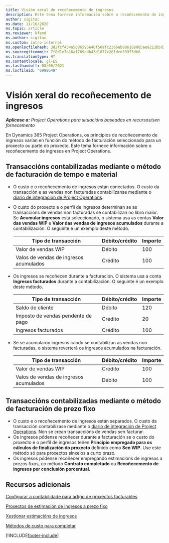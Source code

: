 ```yaml
---
title: Visión xeral do recoñecemento de ingresos
description: Este tema fornece información sobre o recoñecemento de ingresos en Project Operations.
author: sigitac
ms.date: 11/16/2020
ms.topic: article
ms.reviewer: kfend
ms.author: sigitac
ms.custom: intro-internal
ms.openlocfilehash: 3d2fcf434a5086595e40f50afc2366eb806168085ae9212b5d25e3e9bd02e2c6
ms.sourcegitcommit: 7f8d1e7a16af769adb43d1877c28fdce53975db8
ms.translationtype: HT
ms.contentlocale: gl-ES
ms.lasthandoff: 08/06/2021
ms.locfileid: "6988649"
---
```

# <a name="revenue-recognition-overview"></a>Visión xeral do recoñecemento de ingresos

_**Aplícase a:** Project Operations para situacións baseadas en recursos/sen fornecemento_

En Dynamics 365 Project Operations, os principios de recoñecemento de ingresos varían en función do método de facturación seleccionado para un proxecto ou parte do proxecto. Este tema fornece información sobre o recoñecemento de ingresos en Project Operations.

## <a name="transactions-accounted-using-time-and-material-billing-method"></a>Transaccións contabilizadas mediante o método de facturación de tempo e material

- O custo e o recoñecemento de ingresos están conectados. O custo da transacción e as vendas non facturadas contabilízanse mediante o [diario de integración de Project Operations](../project-accounting/project-operations-integration-journal.md).
- O custo do proxecto e o perfil de ingresos determinan se as transaccións de vendas non facturadas se contabilizan no libro maior. Se **Acumular ingresos** está seleccionado, o sistema usa as contas **Valor das vendas WIP** e **Valor das vendas de ingresos acumulados** durante a contabilización. O seguinte é un exemplo deste método.  

  | Tipo de transacción | Débito/crédito | Importe  |
  | --- | --- | --- |
  | Valor de vendas WIP | Débito | 100 |
  | Valos de vendas de ingresos acumulados | Crédito | 100 |

- Os ingresos se recoñecen durante a facturación. O sistema usa a conta **Ingresos facturados** durante a contabilización. O seguinte é un exemplo deste método.  

  | Tipo de transacción | Débito/crédito | Importe  |
  | --- | --- | --- |
  | Saldo de cliente | Débito | 120 |
  | Imposto de vendas pendente de pago | Crédito | 20 |
  | Ingresos facturados | Crédito | 100 |

- Se se acumularon ingresos cando se contabilizan as vendas non facturadas, o sistema reverterá os ingresos acumulados na facturación.

  | Tipo de transacción | Débito/crédito | Importe  |
  | --- | --- | --- |
  | Valor de vendas WIP | Crédito | 100 |
  | Valos de vendas de ingresos acumulados | Débito | 100 |

## <a name="transactions-accounted-using-the-fixed-price-billing-method"></a>Transaccións contabilizadas mediante o método de facturación de prezo fixo

- O custo e o recoñecemento de ingresos están separados. O custo da transacción contabilízase mediante o [diario de integración de Project Operations](../project-accounting/project-operations-integration-journal.md). Non se crean transaccións de vendas sen facturar.
- Os ingresos pódense recoñecer durante a facturación se o custo do proxecto e o perfil de ingresos teñen **Principio empregado para os cálculos de finalización do proxecto** definido como **Sen WIP**. Use este método só para proxectos sinxelos a curto prazo.
- Os ingresos pódense recoñecer empregando estimacións de ingresos a prezos fixos, co método **Contrato completado** ou **Recoñecemento de ingresos por conclusión porcentual**.

## <a name="additional-resources"></a>Recursos adicionais
[Configurar a contabilidade para artigo de proxectos facturables](../project-accounting/configure-accounting-billable-projects.md)

[Proxectos de estimación de ingresos a prezo fixo](rev-rec-percentage-completion-method.md)

[Xestionar estimacións de ingresos](rev-rec-completed-contract-method.md)

[Métodos de custo para completar](cost-complete-methods.md)


[!INCLUDE[footer-include](../includes/footer-banner.md)]